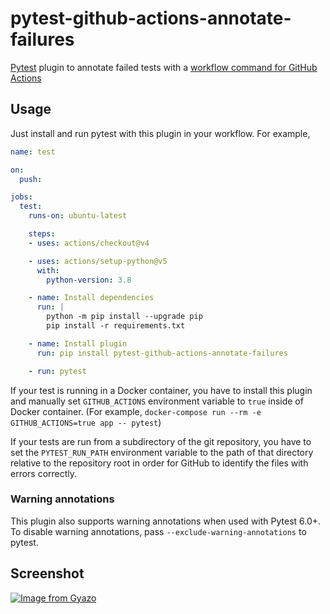 # pytest-github-actions-annotate-failures
[Pytest](https://pypi.org/project/pytest/) plugin to annotate failed tests with a [workflow command for GitHub Actions](https://help.github.com/en/actions/reference/workflow-commands-for-github-actions)

## Usage
Just install and run pytest with this plugin in your workflow. For example,

```yaml
name: test

on:
  push:

jobs:
  test:
    runs-on: ubuntu-latest

    steps:
    - uses: actions/checkout@v4

    - uses: actions/setup-python@v5
      with:
        python-version: 3.8

    - name: Install dependencies
      run: |
        python -m pip install --upgrade pip
        pip install -r requirements.txt

    - name: Install plugin
      run: pip install pytest-github-actions-annotate-failures

    - run: pytest
```

If your test is running in a Docker container, you have to install this plugin and manually set `GITHUB_ACTIONS` environment variable to `true` inside of Docker container. (For example, `docker-compose run --rm -e GITHUB_ACTIONS=true app -- pytest`)

If your tests are run from a subdirectory of the git repository, you have to set the `PYTEST_RUN_PATH` environment variable to the path of that directory relative to the repository root in order for GitHub to identify the files with errors correctly.

### Warning annotations

This plugin also supports warning annotations when used with Pytest 6.0+. To disable warning annotations, pass `--exclude-warning-annotations` to pytest.

## Screenshot
[![Image from Gyazo](https://i.gyazo.com/b578304465dd1b755ceb0e04692a57d9.png)](https://gyazo.com/b578304465dd1b755ceb0e04692a57d9)
